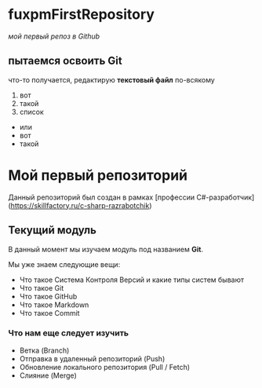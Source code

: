 # fuxpmFirstRepository
 
  *мой первый репоз в  Github*
  ##  пытаемся освоить Git
  
   что-то получается, редактирую **текстовый файл**  по-всякому
   
   1. вот
   2. такой
   3. список
   
   * или
   * вот
   * такой

   # Мой первый репозиторий

Данный репозиторий был создан в рамках [профессии C#-разработчик] (https://skillfactory.ru/c-sharp-razrabotchik)

## Текущий модуль
В данный момент мы изучаем модуль под названием **Git**.

Мы уже знаем следующие вещи:
* Что такое Система Контроля Версий и какие типы систем бывают
* Что такое Git
* Что такое GitHub
* Что такое Markdown
* Что такое Commit 

### Что нам еще следует изучить
* Ветка (Branch)
* Отправка в удаленный репозиторий (Push)
* Обновление локального репозитория (Pull / Fetch)
* Слияние (Merge)